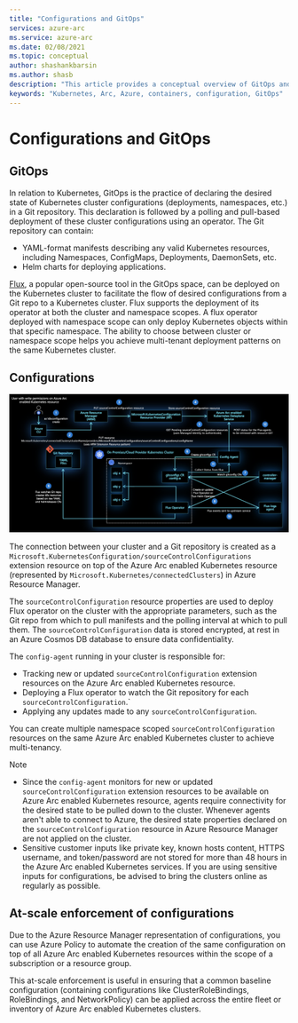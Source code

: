 ```yaml
---
title: "Configurations and GitOps"
services: azure-arc
ms.service: azure-arc
ms.date: 02/08/2021
ms.topic: conceptual
author: shashankbarsin
ms.author: shasb
description: "This article provides a conceptual overview of GitOps and configurations capability of Azure Arc enabled Kubernetes."
keywords: "Kubernetes, Arc, Azure, containers, configuration, GitOps"
---
```


# Configurations and GitOps

## GitOps

In relation to Kubernetes, GitOps is the practice of declaring the desired state of Kubernetes cluster configurations (deployments, namespaces, etc.) in a Git repository. This declaration is followed by a polling and pull-based deployment of these cluster configurations using an operator. The Git repository can contain:
* YAML-format manifests describing any valid Kubernetes resources, including Namespaces, ConfigMaps, Deployments, DaemonSets, etc.
* Helm charts for deploying applications.

[Flux](https://docs.fluxcd.io/), a popular open-source tool in the GitOps space, can be deployed on the Kubernetes cluster to facilitate the flow of desired configurations from a Git repo to a Kubernetes cluster. Flux supports the deployment of its operator at both the cluster and namespace scopes. A flux operator deployed with namespace scope can only deploy Kubernetes objects within that specific namespace. The ability to choose between cluster or namespace scope helps you achieve multi-tenant deployment patterns on the same Kubernetes cluster.

## Configurations

![Configurations architecture](./media/conceptual-configurations.png)

The connection between your cluster and a Git repository is created as a `Microsoft.KubernetesConfiguration/sourceControlConfigurations` extension resource on top of the Azure Arc enabled Kubernetes resource (represented by `Microsoft.Kubernetes/connectedClusters`) in Azure Resource Manager. 

The `sourceControlConfiguration` resource properties are used to deploy Flux operator on the cluster with the appropriate parameters, such as the Git repo from which to pull manifests and the polling interval at which to pull them. The `sourceControlConfiguration` data is stored encrypted, at rest in an Azure Cosmos DB database to ensure data confidentiality.

The `config-agent` running in your cluster is responsible for:
* Tracking new or updated `sourceControlConfiguration` extension resources on the Azure Arc enabled Kubernetes resource.
* Deploying a Flux operator to watch the Git repository for each `sourceControlConfiguration`.`
* Applying any updates made to any `sourceControlConfiguration`. 

You can create multiple namespace scoped `sourceControlConfiguration` resources on the same Azure Arc enabled Kubernetes cluster to achieve multi-tenancy.

> [!NOTE]
> * Since the `config-agent` monitors for new or updated `sourceControlConfiguration` extension resources to be available on Azure Arc enabled Kubernetes resource, agents require connectivity for the desired state to be pulled down to the cluster. Whenever agents aren't able to connect to Azure, the desired state properties declared on the `sourceControlConfiguration` resource in Azure Resource Manager are not applied on the cluster.
> * Sensitive customer inputs like private key, known hosts content, HTTPS username, and token/password are not stored for more than 48 hours in the Azure Arc enabled Kubernetes services. If you are using sensitive inputs for configurations, be advised to bring the clusters online as regularly as possible.

## At-scale enforcement of configurations

Due to the Azure Resource Manager representation of configurations, you can use Azure Policy to automate the creation of the same configuration on top of all Azure Arc enabled Kubernetes resources within the scope of a subscription or a resource group. 

This at-scale enforcement is useful in ensuring that a common baseline configuration (containing configurations like ClusterRoleBindings, RoleBindings, and NetworkPolicy) can be applied across the entire fleet or inventory of Azure Arc enabled Kubernetes clusters.
